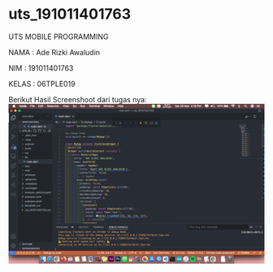 # uts_191011401763

UTS MOBILE PROGRAMMING 

NAMA  : Ade Rizki Awaludin

NIM   : 191011401763

KELAS : 06TPLE019


Berikut Hasil Screenshoot dari tugas nya:
![alt text](https://github.com/adrz37/uts_191011401763/blob/main/Screen1.png?raw=true)
